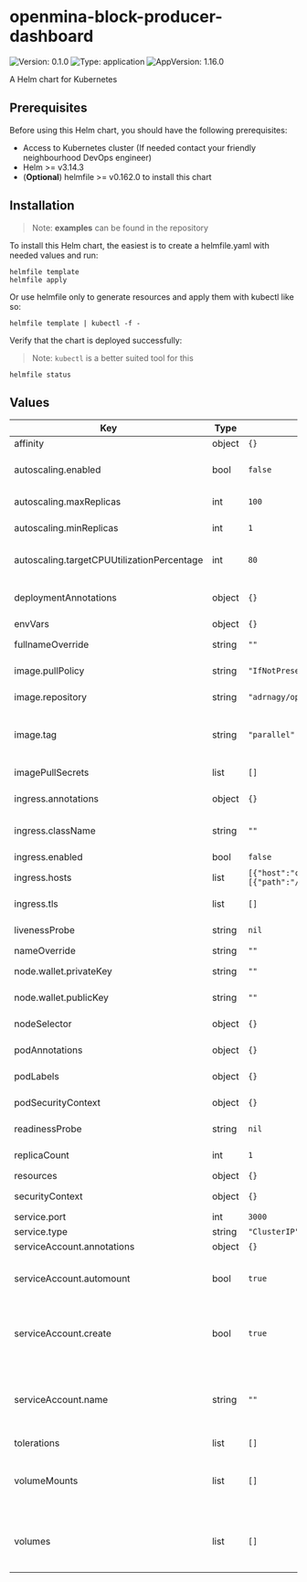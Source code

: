 # openmina-block-producer-dashboard

![Version: 0.1.0](https://img.shields.io/badge/Version-0.1.0-informational?style=flat-square) ![Type: application](https://img.shields.io/badge/Type-application-informational?style=flat-square) ![AppVersion: 1.16.0](https://img.shields.io/badge/AppVersion-1.16.0-informational?style=flat-square)

A Helm chart for Kubernetes

## Prerequisites

Before using this Helm chart, you should have the following prerequisites:

- Access to Kubernetes cluster (If needed contact your friendly neighbourhood DevOps engineer)
- Helm >= v3.14.3
- (**Optional**) helmfile >= v0.162.0 to install this chart

## Installation

> Note: **examples** can be found in the repository

To install this Helm chart, the easiest is to create a helmfile.yaml with needed values and run:

```
helmfile template
helmfile apply
```

Or use helmfile only to generate resources and apply them with kubectl like so:

```
helmfile template | kubectl -f -
```

Verify that the chart is deployed successfully:

> Note: `kubectl` is a better suited tool for this

```
helmfile status
```

## Values

| Key | Type | Default | Description |
|-----|------|---------|-------------|
| affinity | object | `{}` | The affinity |
| autoscaling.enabled | bool | `false` | Enable autoscaling for the deployment |
| autoscaling.maxReplicas | int | `100` | The maximum number of pods |
| autoscaling.minReplicas | int | `1` | The minimum number of pods |
| autoscaling.targetCPUUtilizationPercentage | int | `80` | The target CPU utilization percentage |
| deploymentAnnotations | object | `{}` | Annotations to add to deployments |
| envVars | object | `{}` |  |
| fullnameOverride | string | `""` | Full name override |
| image.pullPolicy | string | `"IfNotPresent"` | The image pull policy |
| image.repository | string | `"adrnagy/openmina-producer-dashboard"` | The image repository |
| image.tag | string | `"parallel"` | Overrides the image tag whose default is the chart appVersion. |
| imagePullSecrets | list | `[]` | The secrets used to pull the image |
| ingress.annotations | object | `{}` | The Ingress Annotations |
| ingress.className | string | `""` | The Ingress Class Name to use |
| ingress.enabled | bool | `false` | The ingress |
| ingress.hosts | list | `[{"host":"chart-example.local","paths":[{"path":"/","pathType":"ImplementationSpecific"}]}]` | The Ingress Hosts |
| ingress.tls | list | `[]` | The Ingress TLS configuration |
| livenessProbe | string | `nil` | The arguments to pass at runtime |
| nameOverride | string | `""` | Name override |
| node.wallet.privateKey | string | `""` | The wallet private key |
| node.wallet.publicKey | string | `""` | The wallet public key |
| nodeSelector | object | `{}` | The node selector |
| podAnnotations | object | `{}` | Annotations to add to the pods |
| podLabels | object | `{}` | Label to add to the pods |
| podSecurityContext | object | `{}` | The Pod Security Context |
| readinessProbe | string | `nil` | The environment variables to set |
| replicaCount | int | `1` | The number of replicas |
| resources | object | `{}` | The Resources |
| securityContext | object | `{}` | The Security Context |
| service.port | int | `3000` | The service port |
| service.type | string | `"ClusterIP"` | The service |
| serviceAccount.annotations | object | `{}` |  |
| serviceAccount.automount | bool | `true` | Automatically mount a ServiceAccount's API credentials? |
| serviceAccount.create | bool | `true` | Specifies whether a service account should be created |
| serviceAccount.name | string | `""` | If not set and create is true, a name is generated using the fullname template |
| tolerations | list | `[]` | The tolerations |
| volumeMounts | list | `[]` | Additional volumeMounts on the output Deployment definition. |
| volumes | list | `[]` | Additional volumes on the output Deployment definition. |

